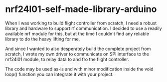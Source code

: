 # nrf24l01-self-made-library-arduino

When I was working to build flight controller from scratch, I need a robust library and hardware to support rf communication.
I decided to use a readily available nrf module for this, but at the time I couldn't find any reliable library to do the heavy lifting for me.

And since I wanted to also desperately build the complete project from scratch, I wrote my own driver to communicate on SPI interface to the nrf24l01 module, to relay data to and fro the flight controller.

The code may be used as-is and with minor modification inside the void loop() function you can integrate it with your project.
